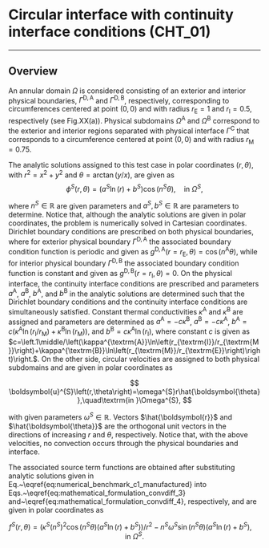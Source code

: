 # Circular interface with continuity interface conditions (CHT_01)

---

## Overview

An annular domain $\Omega$ is considered consisting of an exterior and interior physical boundaries, $\Gamma^{\textrm{D},\textrm{A}}$ and $\Gamma^{\textrm{D},\textrm{B}}$, respectively, corresponding to circumferences centered at point $\left(0,0\right)$ and with radius $r_{\textrm{E}}=1$ and $r_{\textrm{I}}=0.5$, respectively (see Fig.XX(a)). Physical subdomains $\Omega^{\textrm{A}}$ and $\Omega^{\textrm{B}}$ correspond to the exterior and interior regions separated with physical interface $\Gamma^{\textrm{C}}$ that corresponds to a circumference centered at point $\left(0,0\right)$ and with radius $r_{\textrm{M}}=0.75$.

The analytic solutions assigned to this test case in polar coordinates $\left(r,\theta\right)$, with $r^{2}=x^{2}+y^{2}$ and $\theta=\arctan\left(y/x\right)$, are given as
$$
\phi^{S}\left(r,\theta\right)=\left(a^{S}\ln\left(r\right)+b^{S}\right)\cos\left(n^{S}\theta\right),\quad\textrm{in }\Omega^{S},
$$

where $n^{S}\in\mathbb{R}$ are given parameters and $a^{S},b^{S}\in\mathbb{R}$ are parameters to determine.
Notice that, although the analytic solutions are given in polar coordinates, the problem is numerically solved in Cartesian coordinates.
Dirichlet boundary conditions are prescribed on both physical boundaries, where for exterior physical boundary $\Gamma^{\textrm{D},\textrm{A}}$ the associated boundary condition function is periodic and given as $g^{\textrm{D},\textrm{A}}\left(r=r_{\textrm{E}},\theta\right)=\cos\left(n^{\textrm{A}}\theta\right)$, while for interior physical boundary $\Gamma^{\textrm{D},\textrm{B}}$ the associated boundary condition function is constant and given as $g^{\textrm{D},\textrm{B}}\left(r=r_{\textrm{I}},\theta\right)=0$.
On the physical interface, the continuity interface conditions are prescribed and parameters $a^{\textrm{A}}$, $a^{\textrm{B}}$, $b^{\textrm{A}}$, and $b^{\textrm{B}}$ in the analytic solutions are determined such that the Dirichlet boundary conditions and the continuity interface conditions are simultaneously satisfied.
Constant thermal conductivities $\kappa^{\textrm{A}}$ and $\kappa^{\textrm{B}}$ are assigned and parameters are determined as $a^{\textrm{A}}=-c\kappa^{\textrm{B}}$, $a^{\textrm{B}}=-c\kappa^{\textrm{A}}$, $b^{\textrm{A}}=c\left(\kappa^{\textrm{A}}\ln\left(r_{\textrm{I}}/r_{\textrm{M}}\right)+\kappa^{\textrm{B}}\ln\left(r_{\textrm{M}}\right)\right)$, and $b^{\textrm{B}}=c\kappa^{\textrm{A}}\ln\left(r_{\textrm{I}}\right)$, where constant $c$ is given as $c=\left.1\middle/\left(\kappa^{\textrm{A}}\ln\left(r_{\textrm{I}}/r_{\textrm{M}}\right)+\kappa^{\textrm{B}}\ln\left(r_{\textrm{M}}/r_{\textrm{E}}\right)\right)\right.$.
On the other side, circular velocities are assigned to both physical subdomains and are given in polar coordinates as

$$
\boldsymbol{u}^{S}\left(r,\theta\right)=\omega^{S}r\hat{\boldsymbol{\theta}},\quad\textrm{in }\Omega^{S},
$$

with given parameters $\omega^{S}\in\mathbb{R}$.
Vectors $\hat{\boldsymbol{r}}$ and $\hat{\boldsymbol{\theta}}$ are the orthogonal unit vectors in the directions of increasing $r$ and $\theta$, respectively.
Notice that, with the above velocities, no convection occurs through the physical boundaries and interface.

The associated source term functions are obtained after substituting analytic solutions given in Eq.~\eqref{eq:numerical_benchmark_c1_manufactured} into Eqs.~\eqref{eq:mathematical_formulation_convdiff_3} and~\eqref{eq:mathematical_formulation_convdiff_4}, respectively, and are given in polar coordinates as

$$
f^{S}\left(r,\theta\right)=\left(\kappa^{S}\left(n^{S}\right)^{2}\cos\left(n^{S}\theta\right)\left(a^{S}\ln\left(r\right)+b^{S}\right)\right)/r^{2}-n^{S}\omega^{S}\sin\left(n^{S}\theta\right)\left(a^{S}\ln\left(r\right)+b^{S}\right),\quad\textrm{in }\Omega^{S}.
$$



